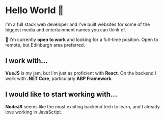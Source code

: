# Hello World 👋

I'm a full stack web developer and I've built websites for some of the biggest media and entertainment names you can think of.

💼 I'm currently **open to work** and looking for a full-time position. Open to remote, but Edinburgh area preferred.


## I work with...

**VueJS** is my jam, but I'm just as proficient with **React**. On the backend I work with **.NET Core**, particularly **ABP Framework**.

## I would like to start working with...

**NodeJS** seems like the most exciting backend tech to learn, and I already love working in JavaScript.

<!--
**aileen-r/aileen-r** is a ✨ _special_ ✨ repository because its `README.md` (this file) appears on your GitHub profile.

Here are some ideas to get you started:

- 🔭 I’m currently working on ...
- 🌱 I’m currently learning ...
- 👯 I’m looking to collaborate on ...
- 🤔 I’m looking for help with ...
- 💬 Ask me about ...
- 📫 How to reach me: ...
- 😄 Pronouns: ...
- ⚡ Fun fact: ...
-->
